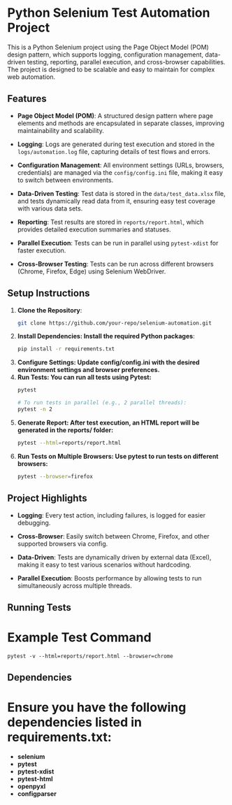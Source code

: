 # Python Selenium Test Automation Project
This is a Python Selenium project using the Page Object Model (POM) design pattern, which supports logging, configuration management, 
data-driven testing, reporting, parallel execution, and cross-browser capabilities. 
The project is designed to be scalable and easy to maintain for complex web automation.


## Features

- **Page Object Model (POM)**: A structured design pattern where page elements and methods are encapsulated in separate classes, improving maintainability and scalability.
  
- **Logging**: Logs are generated during test execution and stored in the `logs/automation.log` file, capturing details of test flows and errors.

- **Configuration Management**: All environment settings (URLs, browsers, credentials) are managed via the `config/config.ini` file, making it easy to switch between environments.

- **Data-Driven Testing**: Test data is stored in the `data/test_data.xlsx` file, and tests dynamically read data from it, ensuring easy test coverage with various data sets.

- **Reporting**: Test results are stored in `reports/report.html`, which provides detailed execution summaries and statuses.

- **Parallel Execution**: Tests can be run in parallel using `pytest-xdist` for faster execution.

- **Cross-Browser Testing**: Tests can be run across different browsers (Chrome, Firefox, Edge) using Selenium WebDriver.

## Setup Instructions

1. **Clone the Repository**:
   ```bash
   git clone https://github.com/your-repo/selenium-automation.git
2. **Install Dependencies: Install the required Python packages**:
    ```bash
   pip install -r requirements.txt
3. **Configure Settings: Update config/config.ini with the desired environment settings and browser preferences.**
4. **Run Tests: You can run all tests using Pytest:**
    ```bash
    pytest

    # To run tests in parallel (e.g., 2 parallel threads):
    pytest -n 2
5. **Generate Report: After test execution, an HTML report will be generated in the reports/ folder:**
   ```bash
   pytest --html=reports/report.html
6. **Run Tests on Multiple Browsers: Use pytest to run tests on different browsers:**
   ```bash
   pytest --browser=firefox

## Project Highlights
- **Logging**: Every test action, including failures, is logged for easier debugging.
  
- **Cross-Browser**: Easily switch between Chrome, Firefox, and other supported browsers via config.
  
- **Data-Driven**: Tests are dynamically driven by external data (Excel), making it easy to test various scenarios without hardcoding.
  
- **Parallel Execution**: Boosts performance by allowing tests to run simultaneously across multiple threads.

## Running Tests
# Example Test Command
    pytest -v --html=reports/report.html --browser=chrome

## Dependencies
# Ensure you have the following dependencies listed in requirements.txt:
- **selenium**
- **pytest**
- **pytest-xdist**
- **pytest-html**
- **openpyxl**
- **configparser**
